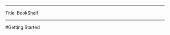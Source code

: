 -------------------------------------------------------
Title: BookShelf

-------------------------------------------------------

#Getting Started
